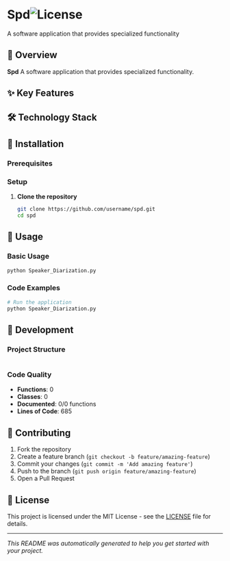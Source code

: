 # Spd![License](https://img.shields.io/badge/license-MIT-blue.svg)


A software application that provides specialized functionality

## 🚀 Overview

**Spd** A software application that provides specialized functionality.

## ✨ Key Features


## 🛠️ Technology Stack


## 🚀 Installation

### Prerequisites


### Setup

1. **Clone the repository**
   ```bash
   git clone https://github.com/username/spd.git
   cd spd
   ```

## 📖 Usage

### Basic Usage

```bash
python Speaker_Diarization.py
```

### Code Examples

```python
# Run the application
python Speaker_Diarization.py
```

## 🔧 Development

### Project Structure

```
```

### Code Quality

- **Functions**: 0
- **Classes**: 0
- **Documented**: 0/0 functions
- **Lines of Code**: 685

## 🤝 Contributing

1. Fork the repository
2. Create a feature branch (`git checkout -b feature/amazing-feature`)
3. Commit your changes (`git commit -m 'Add amazing feature'`)
4. Push to the branch (`git push origin feature/amazing-feature`)
5. Open a Pull Request

## 📄 License

This project is licensed under the MIT License - see the [LICENSE](LICENSE) file for details.

---
*This README was automatically generated to help you get started with your project.*
